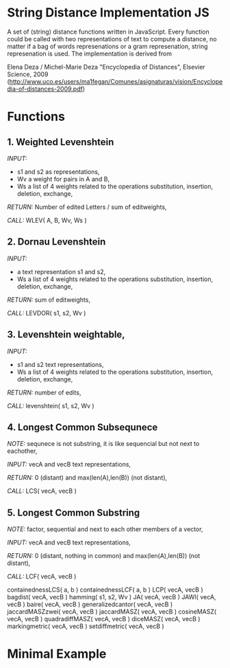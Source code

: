 # String Distance Implementation JS
A set of (string) distance functions written in JavaScript. Every function could be called with two representations of text to compute a distance, no matter if a bag of words represenations or a gram represenation, string represenation is used. The implementation is derived from 

Elena Deza / Michel-Marie Deza "Encyclopedia of Distances", Elsevier Science, 2009 (http://www.uco.es/users/ma1fegan/Comunes/asignaturas/vision/Encyclopedia-of-distances-2009.pdf)


# Functions
## 1. Weighted Levenshtein
*INPUT:*
* s1 and s2 as representations, 
* Wv a weight for pairs in A and B, 
* Ws a list of 4 weights related to the operations substitution, insertion, deletion, exchange,
       
*RETURN:* Number of edited Letters / sum of editweights,

*CALL:* WLEV( A, B, Wv, Ws )

## 2. Dornau Levenshtein
*INPUT:* 
* a text representation s1 and s2,
* Ws a list of 4 weights related to the operations substitution, insertion, deletion, exchange,
       
*RETURN:* sum of editweights,

*CALL:* LEVDOR( s1, s2, Wv )

## 3. Levenshtein weightable,
*INPUT:* 
* s1 and s2 text representations,
* Ws a list of 4 weights related to the operations substitution, insertion, deletion, exchange,
        
*RETURN:* number of edits,

*CALL:* levenshtein( s1, s2, Wv )

## 4. Longest Common Subsequnece 
*NOTE:* sequnece is not substring, it is like sequencial but not next to eachother,

*INPUT:* vecA and vecB text representations,
        
*RETURN:* 0 (distant) and  max(len(A),len(B)) (not distant),

*CALL:* LCS( vecA, vecB )

## 5. Longest Common Substring 
*NOTE:* factor, sequential and next to each other members of a vector,
            
*INPUT:* vecA and vecB text representations,

*RETURN:* 0 (distant, nothing in common) and  max(len(A),len(B)) (not distant),

*CALL:* LCF( vecA, vecB )

containednessLCS( a, b )
containednessLCF( a, b )
LCP( vecA, vecB )
bagdist( vecA, vecB )
hamming( s1, s2, Wv )
JA( vecA, vecB )
JAWI( vecA, vecB )
baire( vecA, vecB )
generalizedcantor( vecA, vecB )
jaccardMASZzwei( vecA, vecB )
jaccardMASZ( vecA, vecB )
cosineMASZ( vecA, vecB )
quadradiffMASZ( vecA, vecB )
diceMASZ( vecA, vecB )
markingmetric( vecA, vecB )
setdiffmetric( vecA, vecB )

# Minimal Example


